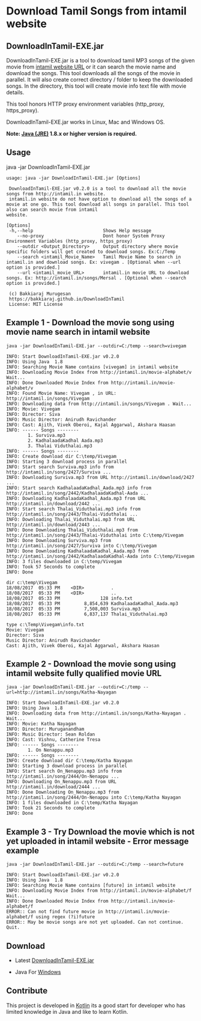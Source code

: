 # Download Tamil Songs from intamil website

## DownloadInTamil-EXE.jar 

DownloadInTamil-EXE.jar is a tool to download tamil MP3 songs of the given movie from [intamil website URL](http://intamil.in/) or it can search the movie name and download the songs. 
This tool downloads all the songs of the movie in parallel. 
It will also create correct directory / folder to keep the downloaded songs. In the directory, this tool will create movie info text file with movie details.

This tool honors HTTP proxy environment variables (http_proxy, https_proxy).

DownloadInTamil-EXE.jar works in Linux, Mac and Windows OS. 

**Note: [Java (JRE)](http://www.oracle.com/technetwork/java/javase/downloads/index.html) 1.8.x or higher version is required.**

## Usage
java -jar DownloadInTamil-EXE.jar <Options>

    usage: java -jar DownloadInTamil-EXE.jar [Options]
    
     DownloadInTamil-EXE.jar v0.2.0 is a tool to download all the movie songs from http://intamil.in website.
     intamil.in website do not have option to download all the songs of a movie at one go. This tool download all songs in parallel. This tool also can search movie from intamil
    website.
    
    [Options]
     -h,--help                          Shows Help message
        --no-proxy                      Dont honor System Proxy Environment Variables (http_proxy, https_proxy)
        --outdir <Output_Directory>     Output directory where movie specific folders will get created to download songs. Ex:C:/Temp
        --search <intamil_Movie_Name>   Tamil Movie Name to search in intamil.in and download songs. Ex: vivegam . [Optional when --url option is provided.]
        --url <intamil_movie_URL>       intamil.in movie URL to download songs. Ex: http://intamil.in/songs/Mersal . [Optional when --search option is provided.]
    
     (c) Bakkiaraj Murugesan
     https://bakkiaraj.github.io/DownloadInTamil
     License: MIT License
    
## Example 1 - Download the movie song using movie name search in intamil website
    java -jar DownloadInTamil-EXE.jar --outdir=C:/temp --search=vivegam
    
    INFO: Start DownloadInTamil-EXE.jar v0.2.0
    INFO: Using Java  1.8
    INFO: Searching Movie Name contains [vivegam] in intamil website
    INFO: Downloading Movie Index from http://intamil.in/movie-alphabet/v Wait...
    INFO: Done Downloaded Movie Index from http://intamil.in/movie-alphabet/v
    INFO: Found Movie Name: Vivegam , in URL: http://intamil.in/songs/Vivegam
    INFO: Downloading data from http://intamil.in/songs/Vivegam . Wait...
    INFO: Movie: Vivegam
    INFO: Director: Siva
    INFO: Music Director: Anirudh Ravichander
    INFO: Cast: Ajith, Vivek Oberoi, Kajal Aggarwal, Akshara Haasan
    INFO: ------ Songs --------
            1. Surviva.mp3
            2. KadhalaadaKadhal Aada.mp3
            3. Thalai Viduthalai.mp3
    INFO: ------ Songs --------
    INFO: Create download dir C:\temp/Vivegam
    INFO: Starting 3 download process in parallel
    INFO: Start search Surviva.mp3 info from http://intamil.in/song/2427/Surviva ...
    INFO: Downloading Surviva.mp3 from URL http://intamil.in/download/2427 ...
    INFO: Start search KadhalaadaKadhal_Aada.mp3 info from http://intamil.in/song/2442/KadhalaadaKadhal-Aada ...
    INFO: Downloading KadhalaadaKadhal_Aada.mp3 from URL http://intamil.in/download/2442 ...
    INFO: Start search Thalai_Viduthalai.mp3 info from http://intamil.in/song/2443/Thalai-Viduthalai ...
    INFO: Downloading Thalai_Viduthalai.mp3 from URL http://intamil.in/download/2443 ...
    INFO: Done Downloading Thalai_Viduthalai.mp3 from http://intamil.in/song/2443/Thalai-Viduthalai into C:\temp/Vivegam
    INFO: Done Downloading Surviva.mp3 from http://intamil.in/song/2427/Surviva into C:\temp/Vivegam
    INFO: Done Downloading KadhalaadaKadhal_Aada.mp3 from http://intamil.in/song/2442/KadhalaadaKadhal-Aada into C:\temp/Vivegam
    INFO: 3 files downloaded in C:\temp/Vivegam
    INFO: Took 57 Seconds to complete
    INFO: Done
    
    dir c:\temp\Vivegam
    18/08/2017  05:33 PM    <DIR>          .
    18/08/2017  05:33 PM    <DIR>          ..
    18/08/2017  05:33 PM               128 info.txt
    18/08/2017  05:33 PM         8,854,639 KadhalaadaKadhal_Aada.mp3
    18/08/2017  05:33 PM         7,508,003 Surviva.mp3
    18/08/2017  05:33 PM         6,837,137 Thalai_Viduthalai.mp3
    
    type c:\Temp\Vivegam\info.txt
    Movie: Vivegam
    Director: Siva
    Music Director: Anirudh Ravichander
    Cast: Ajith, Vivek Oberoi, Kajal Aggarwal, Akshara Haasan

## Example 2 - Download the movie song using intamil website fully qualified movie URL
    java -jar DownloadInTamil-EXE.jar --outdir=C:/temp --url=http://intamil.in/songs/Katha-Nayagan
    
    INFO: Start DownloadInTamil-EXE.jar v0.2.0                                                                             
    INFO: Using Java  1.8                                                                                                  
    INFO: Downloading data from http://intamil.in/songs/Katha-Nayagan . Wait...                                            
    INFO: Movie: Katha Nayagan                                                                                             
    INFO: Director: Muruganandham                                                                                          
    INFO: Music Director: Sean Roldan                                                                                      
    INFO: Cast: Vishnu, Catherine Tresa                                                                                    
    INFO: ------ Songs --------                                                                                            
            1. On Nenappu.mp3                                                                                              
    INFO: ------ Songs --------                                                                                            
    INFO: Create download dir C:\temp/Katha Nayagan                                                                        
    INFO: Starting 3 download process in parallel                                                                          
    INFO: Start search On_Nenappu.mp3 info from http://intamil.in/song/2444/On-Nenappu ...                                 
    INFO: Downloading On_Nenappu.mp3 from URL http://intamil.in/download/2444 ...                                          
    INFO: Done Downloading On_Nenappu.mp3 from http://intamil.in/song/2444/On-Nenappu into C:\temp/Katha Nayagan           
    INFO: 1 files downloaded in C:\temp/Katha Nayagan                                                                      
    INFO: Took 21 Seconds to complete                                                                                      
    INFO: Done                                                                                                             

## Example 3 - Try Download the movie which is not yet uploaded in intamil website - Error message example
    java -jar DownloadInTamil-EXE.jar --outdir=C:/temp --search=future
    
    INFO: Start DownloadInTamil-EXE.jar v0.2.0                                                         
    INFO: Using Java  1.8                                                                              
    INFO: Searching Movie Name contains [future] in intamil website                                    
    INFO: Downloading Movie Index from http://intamil.in/movie-alphabet/f Wait...                      
    INFO: Done Downloaded Movie Index from http://intamil.in/movie-alphabet/f                          
    ERROR:: Can not find future movie in http://intamil.in/movie-alphabet/f using regex (?i)future     
    ERROR:: May be movie songs are not yet uploaded. Can not continue. Quit.                           
    
    
## Download
* Latest [DownloadInTamil-EXE.jar](https://github.com/bakkiaraj/DownloadInTamil/blob/master/DownloadInTamil/exe/DownloadInTamil-EXE.jar)

* Java For [Windows](http://www.oracle.com/technetwork/java/javase/downloads/jre8-downloads-2133155.html)

## Contribute 
This project is developed in [Kotlin](kotlinlang.org/) its a good start for developer who has limited knowledge in Java and like to learn Kotlin. 